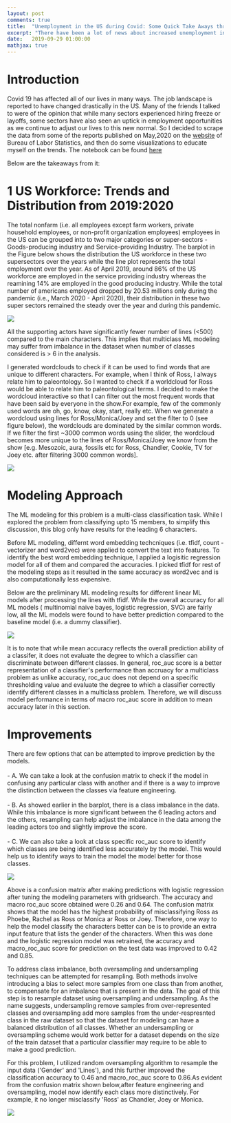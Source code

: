 ```yaml
---
layout: post
comments: true
title:  "Unemployment in the US during Covid: Some Quick Take Aways through Data Visualization"
excerpt: "There have been a lot of news about increased unemployment in the US due to the pandemic (i.e. covid 19) lately. So I decided to scrape some data from a couple of recently published reports on the websit of Bureau of Labor Statistics and do a quick exploratory data analysis. This short writeup outlines my finidings."
date:   2019-09-29 01:00:00
mathjax: true
---
```


# Introduction

Covid 19 has affected all of our lives in many ways. The job landscape is reported to have changed drastically in the US. Many of the friends I talked to were of the opinion that while many sectors experienced hiring freeze or layoffs, some sectors have also seen an uptick in employment opportunities as we continue to adjust our lives to this new normal. So I decided to scrape the data from some of the reports published on May,2020 on the [website](https://www.bls.gov/) of Bureau of Labor Statistics, and then do some visualizations to educate myself on the trends. The notebook can be found [here]()

Below are the takeaways from it:

# 1 US Workforce: Trends and Distribution from 2019:2020

The total nonfarm (i.e. all employees except farm workers, private household employees, or non-profit organization employees) employees in the US can be grouped into to two major categories or super-sectors - Goods-producing industry and Service-providing Industry. The barplot in the Figure below shows the distribution the US workforce in these two supersectors over the years while the line plot represents the total employment over the year. As of April 2019, around 86% of the US workforce are employed in the service providing industry whereas the reamining 14% are employed in the good producing industry. While the total number of americans employed dropped by 20.53 millions only during the pandemic (i.e., March 2020 - April 2020), their distribution in these two super sectors remained the steady over the year and during this pandemic.

<img src="/assets/NLPFriends/barplot.png">
 
All the supporting actors have significantly fewer number of lines (<500) compared to the main characters. This implies that multiclass ML modeling may suffer from imbalance in the dataset when number of classes considered is > 6 in the analysis.
   
I generated wordclouds to check if it can be used to find words that are unique to different characters. For example, when I think of Ross, I always relate him to paleontology. So I wanted to check if a worldcloud for Ross would be able to relate him to paleontological terms. I decided to make the wordcloud interactive so that I can filter out the most frequent words that have been said by everyone in the show.For example, few of the commonly used words are oh, go, know, okay, start, really etc. When we generate a wordcloud using lines for Ross/Monica/Joey and set the filter to 0 (see figure below), the wordclouds are  dominated by the similar common words. If we filter the first ~3000 common words using the slider, the wordcloud becomes more unique to the lines of Ross/Monica/Joey we know from the show [e.g. Mesozoic, aura, fossils etc for Ross, Chandler, Cookie, TV for Joey etc. after filtering 3000 common words].

<img src="/assets/NLPFriends/Wordcloud_filter.png">


# Modeling Approach
    
The ML modeling for this problem is a multi-class classification task. While I explored the problem from classifying upto 15 members, to simplify this discussion, this blog only have results for the leading 6 characters.

Before  ML modeling, differnt word embedding techcniques (i.e. tfidf, count -vectorizer and word2vec) were applied to convert the text into features. To identify the best word embedding technique, I applied a logisitic regression model for all of them and compared the accuracies. I picked tfidf for rest of the modeling steps as it resulted in the same accuracy as word2vec and is also computationally less expensive.
    
Below are the preliminary ML modeling results for different linear ML models after processing the lines with tfidf. While the overall accuracy for all ML models ( multinomial naive bayes, logistic regression, SVC) are fairly low, all the ML models were found to have better prediction compared to the baseline model (i.e. a dummy classifier).

<img src="/assets/NLPFriends/accuracy_classification.png">
 
It is to note that while mean accuracy reflects the overall prediction ability of a classifer, it does not evaluate the degree to which a classifier can discriminate between different classes. In general, roc_auc score is a better representation of a classifier's performance than accruacy for a multiclass problem as unlike accuracy, roc_auc does not depend on a specific thresholding value and evaluate the degree to which a classifier correctly identify different classes in a multiclass problem. Therefore, we will discuss model performance in terms of macro roc_auc score in addition to  mean accuracy later in this section.

# Improvements

There are few options that can be attempted to improve prediction by the models. <br><br>
    - A. We can take a look at the confusion matrix to check if the model in confusing any particular class with another and if there is a way to improve the distinction between the classes via feature engineering. <br><br>
    - B.  As showed earlier in the barplot, there is a class imbalance in the data. While this imbalance is more significant between the 6 leading actors and the others, resampling can help adjust the imbalance in the data among the leading actors too and slightly improve the score.  <br><br>
    - C. We can also take a look at class specific roc_auc score to identify which classes are being identified less accurately by the model. This would help us to identify ways to train the model the model better for those classes.
    
<img src="/assets/NLPFriends/CM1.png">
    
Above is a confusion matrix after making predictions with logistic regression after tuning the modeling parameters with gridsearch. The accuracy and macro roc_auc score obtained were 0.26 and 0.64. The confusion matrix shows that the model has the highest probability of misclassifying Ross as Phoebe,  Rachel as Ross or Monica ar Ross or Joey. Therefore, one way to help the model classify the characters better can be is to provide an extra input feature that lists the gender of the characters. When this was done and the logistic regression model was retrained, the accuracy and macro_roc_auc score for prediction on the test data was improved to 0.42 and 0.85.
  
To address class imbalance, both oversampling and undersampling  techniques can be attempted for resampling. Both methods involve introducing a bias to select more samples from one class than from another, to compensate for an imbalance that is present in the data. The goal of this step is to resample dataset using oversampling and undersampling. As the name suggests, undersampling remove samples from over-represented classes and oversampling add more samples from the under-respresnted class in the raw dataset so that the dataset for modeling can have a balanced distribution of all classes. Whether an undersampling or oversampling scheme would work better for a dataset depends on the size of the train dataset that a particular classifier may require to be able to make a good prediction.
    
 For this problem, I utilized random oversampling algorithm to resample the input data ('Gender' and 'Lines'), and this further improved the classification accuracy to 0.46 and  macro_roc_auc score to 0.86.As evident from the confusion matrix shown below,after feature engineering and oversampling, model now identify each class more distinctively. For example, it no longer misclassify 'Ross' as Chandler, Joey or Monica.
 
 <img src="/assets/NLPFriends/CM2.png">
